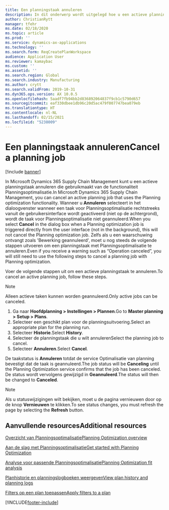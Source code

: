 ```yaml
---
title: Een planningstaak annuleren
description: In dit onderwerp wordt uitgelegd hoe u een actieve planningstaak kunt annuleren die gebruikmaakt van de functionaliteit Planningsoptimalisatie.
author: ChristianRytt
manager: tfehr
ms.date: 02/18/2020
ms.topic: article
ms.prod: ''
ms.service: dynamics-ax-applications
ms.technology: ''
ms.search.form: ReqCreatePlanWorkspace
audience: Application User
ms.reviewer: kamaybac
ms.custom: ''
ms.assetid: ''
ms.search.region: Global
ms.search.industry: Manufacturing
ms.author: crytt
ms.search.validFrom: 2019-10-31
ms.dyn365.ops.version: AX 10.0.5
ms.openlocfilehash: 5aadf7fb94bb2d836892064837f9cb1c5790d657
ms.sourcegitcommit: eaf330dbee1db96c20d5ac479f007747bea079eb
ms.translationtype: HT
ms.contentlocale: nl-NL
ms.lasthandoff: 02/15/2021
ms.locfileid: "5238009"
---
```

# <a name="cancel-a-planning-job"></a><span data-ttu-id="e7cb4-103">Een planningstaak annuleren</span><span class="sxs-lookup"><span data-stu-id="e7cb4-103">Cancel a planning job</span></span>

[!include [banner](../../includes/banner.md)]

<span data-ttu-id="e7cb4-104">In Microsoft Dynamics 365 Supply Chain Management kunt u een actieve planningstaak annuleren die gebruikmaakt van de functionaliteit Planningsoptimalisatie.</span><span class="sxs-lookup"><span data-stu-id="e7cb4-104">In Microsoft Dynamics 365 Supply Chain Management, you can cancel an active planning job that uses the Planning optimization functionality.</span></span> <span data-ttu-id="e7cb4-105">Wanneer u **Annuleren** selecteert in het dialoogvenster wanneer een taak voor Planningsoptimalisatie rechtstreeks vanuit de gebruikersinterface wordt geactiveerd (niet op de achtergrond), wordt de taak voor Planningsoptimalisatie niet geannuleerd.</span><span class="sxs-lookup"><span data-stu-id="e7cb4-105">When you select **Cancel** in the dialog box when a Planning optimization job is triggered directly from the user interface (not in the background), this will not cancel the Planning optimization job.</span></span> <span data-ttu-id="e7cb4-106">Zelfs als u een waarschuwing ontvangt zoals 'Bewerking geannuleerd', moet u nog steeds de volgende stappen uitvoeren om een planningstaak met Planningsoptimalisatie te annuleren.</span><span class="sxs-lookup"><span data-stu-id="e7cb4-106">Even if you receive a warning such as “Operation canceled”, you will still need to use the following steps to cancel a planning job with Planning optimization.</span></span>


<span data-ttu-id="e7cb4-107">Voer de volgende stappen uit om een actieve planningstaak te annuleren.</span><span class="sxs-lookup"><span data-stu-id="e7cb4-107">To cancel an active planning job, follow these steps.</span></span> 

> [!NOTE]
> <span data-ttu-id="e7cb4-108">Alleen actieve taken kunnen worden geannuleerd.</span><span class="sxs-lookup"><span data-stu-id="e7cb4-108">Only active jobs can be canceled.</span></span>

1. <span data-ttu-id="e7cb4-109">Ga naar **Hoofdplanning \> Instellingen \> Plannen**.</span><span class="sxs-lookup"><span data-stu-id="e7cb4-109">Go to **Master planning \> Setup \> Plans**.</span></span>
2. <span data-ttu-id="e7cb4-110">Selecteer een geschikt plan voor de planningsuitvoering.</span><span class="sxs-lookup"><span data-stu-id="e7cb4-110">Select an appropriate plan for the planning run.</span></span>
3. <span data-ttu-id="e7cb4-111">Selecteer **Historie**.</span><span class="sxs-lookup"><span data-stu-id="e7cb4-111">Select **History**.</span></span>
4. <span data-ttu-id="e7cb4-112">Selecteer de planningstaak die u wilt annuleren</span><span class="sxs-lookup"><span data-stu-id="e7cb4-112">Select the planning job to cancel.</span></span>
5. <span data-ttu-id="e7cb4-113">Selecteer **Annuleren**.</span><span class="sxs-lookup"><span data-stu-id="e7cb4-113">Select **Cancel**.</span></span>

<span data-ttu-id="e7cb4-114">De taakstatus is **Annuleren** totdat de service Optimalisatie van planning bevestigt dat de taak is geannuleerd.</span><span class="sxs-lookup"><span data-stu-id="e7cb4-114">The job status will be **Canceling** until the Planning Optimization service confirms that the job has been canceled.</span></span> <span data-ttu-id="e7cb4-115">De status wordt vervolgens gewijzigd in **Geannuleerd**.</span><span class="sxs-lookup"><span data-stu-id="e7cb4-115">The status will then be changed to **Canceled**.</span></span>

> [!NOTE]
> <span data-ttu-id="e7cb4-116">Als u statuswijzigingen wilt bekijken, moet u de pagina vernieuwen door op de knop **Vernieuwen** te klikken.</span><span class="sxs-lookup"><span data-stu-id="e7cb4-116">To see status changes, you must refresh the page by selecting the **Refresh** button.</span></span>

## <a name="additional-resources"></a><span data-ttu-id="e7cb4-117">Aanvullende resources</span><span class="sxs-lookup"><span data-stu-id="e7cb4-117">Additional resources</span></span>

[<span data-ttu-id="e7cb4-118">Overzicht van Planningsoptimalisatie</span><span class="sxs-lookup"><span data-stu-id="e7cb4-118">Planning Optimization overview</span></span>](planning-optimization-overview.md)

[<span data-ttu-id="e7cb4-119">Aan de slag met Planningsoptimalisatie</span><span class="sxs-lookup"><span data-stu-id="e7cb4-119">Get started with Planning Optimization</span></span>](get-started.md)

[<span data-ttu-id="e7cb4-120">Analyse voor passende Planningsoptimalisatie</span><span class="sxs-lookup"><span data-stu-id="e7cb4-120">Planning Optimization fit analysis</span></span>](planning-optimization-fit-analysis.md)

[<span data-ttu-id="e7cb4-121">Planhistorie en planningslogboeken weergeven</span><span class="sxs-lookup"><span data-stu-id="e7cb4-121">View plan history and planning logs</span></span>](plan-history-logs.md)

[<span data-ttu-id="e7cb4-122">Filters op een plan toepassen</span><span class="sxs-lookup"><span data-stu-id="e7cb4-122">Apply filters to a plan</span></span>](plan-filters.md)


[!INCLUDE[footer-include](../../../includes/footer-banner.md)]